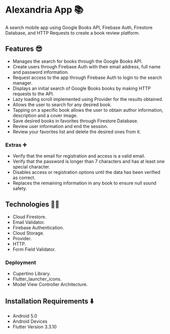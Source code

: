 # Alexandria App :books:
A search mobile app using Google Books API, Firebase Auth, Firestore Database, and HTTP Requests to create a book review platform.

## Features :sunglasses:	
- Manages the search for books through the Google Books API.
- Create users through Firebase Auth with their email address, full name and password information.
- Request access to the app through Firebase Auth to login to the search manager.
- Displays an initial search of Google Books books by making HTTP requests to the API.
- Lazy loading scroll implemented using Provider for the results obtained.
- Allows the user to search for any desired book.
- Tapping on a specific book allows the user to obtain author information, description and a cover image. 
- Save desired books in favorites through Firestore Database.
- Review user information and end the session.
- Review your favorites list and delete the desired ones from it.


### Extras :heavy_plus_sign:
- Verify that the email for registration and access is a valid email.
- Verify that the password is longer than 7 characters and has at least one special character.
- Disables access or registration options until the data has been verified as correct.
- Replaces the remaining information in any book to ensure null sound safety.


## Technologies :man_technologist:	
- Cloud Firestore.
- Email Validator.
- Firebase Authentication.
- Cloud Storage.
- Provider.
- HTTP.
- Form Field Validator.

### Deployment
- Cupertino Library.
- Flutter_launcher_icons.
- Model View Controller Architecture.

## Installation Requirements :arrow_down:
- Android 5.0
- Android Devices
- Flutter Version 3.3.10
